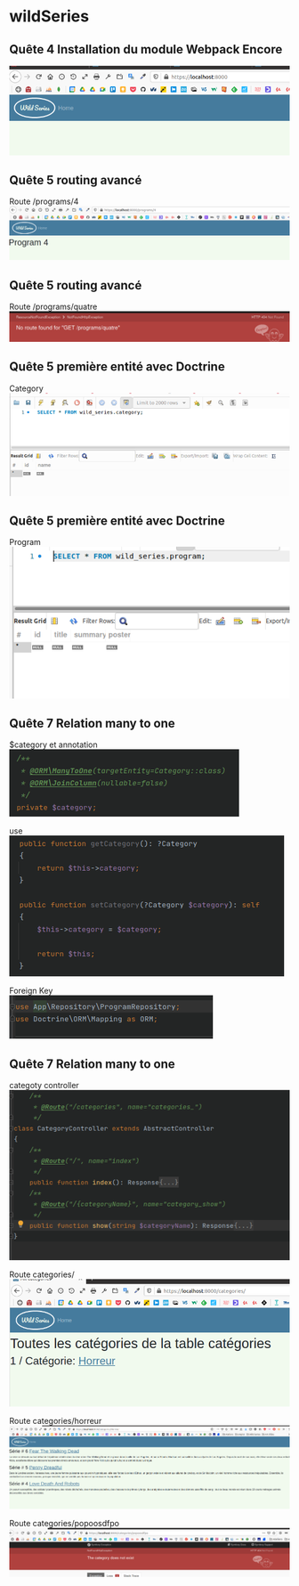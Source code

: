 # wildSeries
##  Quête 4 Installation du module Webpack Encore
![print screen](.readMeImages/quete4.png)

## Quête 5 routing avancé
Route /programs/4  
![print screen](.readMeImages/quete5img1.png)  

## Quête 5 routing avancé
Route /programs/quatre  
![print screen](.readMeImages/quete5img2.png)

## Quête 5 première entité avec Doctrine
Category  
![print screen](.readMeImages/quete6img1.png)

## Quête 5 première entité avec Doctrine
Program  
![print screen](.readMeImages/quete6img2.png)

## Quête 7 Relation many to one
$category et annotation  
![print screen](.readMeImages/quete7img1.png)    
  
use  
![print screen](.readMeImages/quete7img2.png)  
  
Foreign Key  
![print screen](.readMeImages/quete7img3.png)  

## Quête 7 Relation many to one
categoty controller  
![print screen](.readMeImages/quete8img1.png)    
  
Route categories/  
![print screen](.readMeImages/quete8img2.png)  
  
Route categories/horreur  
![print screen](.readMeImages/quete8img3.png)  
  
Route categories/popoosdfpo  
![print screen](.readMeImages/quete8img4.png)  


